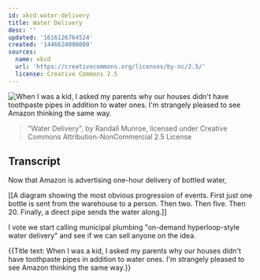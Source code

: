 ```yaml
---
id: xkcd.water-delivery
title: Water Delivery
desc: ''
updated: '1616126764524'
created: '1446624000000'
sources:
  name: xkcd
  url: 'https://creativecommons.org/licenses/by-nc/2.5/'
  license: Creative Commons 2.5
---
```

![When I was a kid, I asked my parents why our houses didn't have toothpaste pipes in addition to water ones. I'm strangely pleased to see Amazon thinking the same way.](https://imgs.xkcd.com/comics/water_delivery.png)
> "Water Delivery", by Randall Munroe, licensed under Creative Commons Attribution-NonCommercial 2.5 License

## Transcript
Now that Amazon is advertising one-hour delivery of bottled water,

[[A diagram showing the most obvious progression of events.  First just one bottle is sent from the warehouse to a person.  Then two.  Then five.  Then 20.
Finally, a direct pipe sends the water along.]]

I vote we start calling municipal plumbing "on-demand hyperloop-style water delivery" and see if we can sell anyone on the idea.

{{Title text: When I was a kid, I asked my parents why our houses didn't have toothpaste pipes in addition to water ones. I'm strangely pleased to see Amazon thinking the same way.}}
